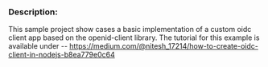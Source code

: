 ### Description:
This sample project show cases a basic implementation of a custom oidc client app based on the openid-client library.
The tutorial for this example is available under -- https://medium.com/@nitesh_17214/how-to-create-oidc-client-in-nodejs-b8ea779e0c64